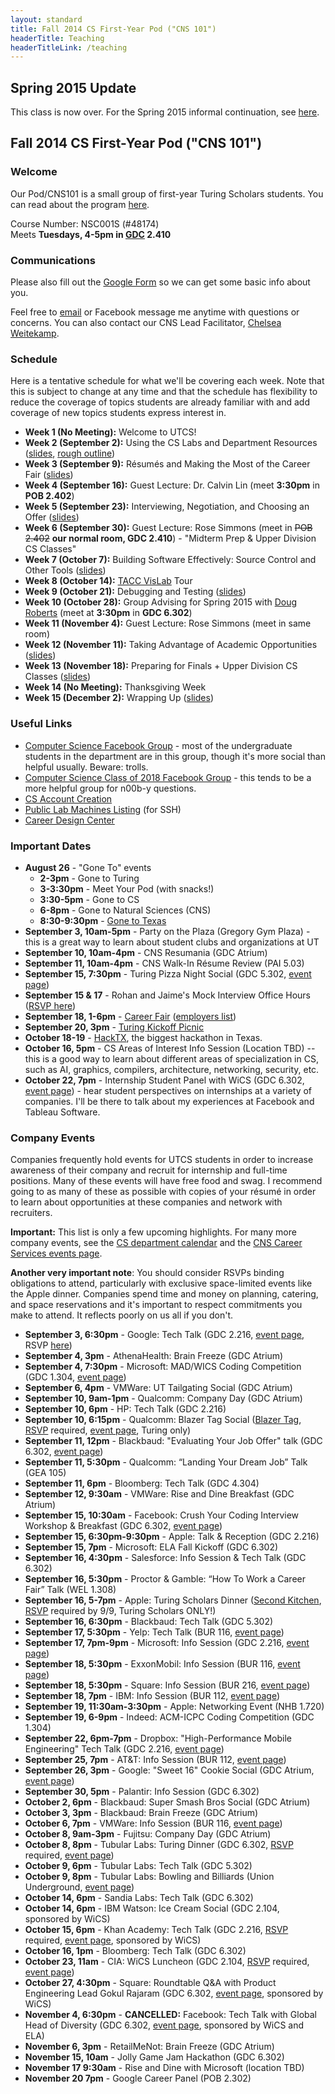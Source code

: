 ```yaml
---
layout: standard
title: Fall 2014 CS First-Year Pod ("CNS 101")
headerTitle: Teaching
headerTitleLink: /teaching
---
```


## Spring 2015 Update

This class is now over. For the Spring 2015 informal continuation, see [here](../../spring2015/pod/).

## Fall 2014 CS First-Year Pod ("CNS 101")

### Welcome

Our Pod/CNS101 is a small group of first-year Turing Scholars students. You can read about the program [here](https://www.cs.utexas.edu/undergraduate-program/student-engagement-and-support/360-connections/cns-101).

Course Number: NSC001S (#48174)<br/>
Meets **Tuesdays, 4-5pm in [GDC](http://www.utexas.edu/maps/main/buildings/gdc.html) 2.410**

### Communications

Please also fill out the [Google Form](http://mattb.io/podform) so we can get some basic info about you.

Feel free to [email](http://mattb.io/contact) or Facebook message me anytime with questions or concerns. You can also contact our CNS Lead Facilitator, [Chelsea Weitekamp](mailto:chelseaweitekamp@gmail.com).

<!--

### Topics Overview

Here is a rough list of topics we'll be talking about (in no order). As the semester goes on, this list will get more detailed.

- Using the CS labs and other department and UT resources
- Building your résumé and making the most of the [Career Fair](http://cns.utexas.edu/career-design-center/career-events/career-fairs)
- Interviewing and negotiating with companies
- Meeting professors from the department
- Choosing classes for spring semester and beyond
- Extracurricular opportunities
- Various useful topics not typically covered in CS classes
- ...more!

In addition to the topics we cover in our weekly meetings, we'll be having fun social events throughout the semester.

-->

### Schedule

Here is a tentative schedule for what we'll be covering each week. Note that this is subject to change at any time and that the schedule has flexibility to reduce the coverage of topics students are already familiar with and add coverage of new topics students express interest in.

- **Week 1 (No Meeting):** Welcome to UTCS!
- **Week 2 (September 2):** Using the CS Labs and Department Resources ([slides](https://docs.google.com/presentation/d/1370n8KaJPFKTku85wZPCNVswi2rAKkR_JkSw53BR9Fc/edit?usp=sharing), [rough outline](https://docs.google.com/a/utexas.edu/document/d/1sgBhcgLTqmgTcpwvfVmfjIFxIzSl5s79QOai1kzuFgc/edit))
- **Week 3 (September 9):** Résumés and Making the Most of the Career Fair ([slides](https://docs.google.com/presentation/d/1oOhYVgQJ2NR6zJ6jlbQPNVOqdkzbY9yw1ElXn-J7OVM/edit?usp=sharing))
- **Week 4 (September 16):** Guest Lecture: Dr. Calvin Lin (meet **3:30pm** in **POB 2.402**)
- **Week 5 (September 23):** Interviewing, Negotiation, and Choosing an Offer ([slides](https://docs.google.com/presentation/d/14NFFyqLUa9D1Yzh09Ig76rkLxp_VP2_Z71WAlIjT-co/edit?usp=sharing))
- **Week 6 (September 30):** Guest Lecture: Rose Simmons (meet in <strike>POB 2.402</strike> **our normal room, GDC 2.410**) - "Midterm Prep & Upper Division CS Classes" <!-- 311H midterm 10/2 -->
- **Week 7 (October 7):** Building Software Effectively: Source Control and Other Tools ([slides](https://docs.google.com/presentation/d/1987CvI0hroSKljUPZ-PzCyidcCs8Mns5qE1Sp1IgvaQ/edit?usp=sharing))
- **Week 8 (October 14):** [TACC VisLab](https://www.tacc.utexas.edu/resources/visualization) Tour <!-- 314H midterm 10/16 -->
- **Week 9 (October 21):** Debugging and Testing ([slides](https://docs.google.com/presentation/d/1kbW60gmShb0KJDchdLxdkEYe-tUiDoW1Etvchs3jFCo/edit?usp=sharing))
- **Week 10 (October 28):** Group Advising for Spring 2015 with [Doug Roberts](mailto:doug.roberts@austin.utexas.edu) (meet at **3:30pm** in **GDC 6.302**)
- **Week 11 (November 4):** Guest Lecture: Rose Simmons (meet in same room) <!-- Taking Advantage of Academic Opportunities -->
- **Week 12 (November 11):** Taking Advantage of Academic Opportunities ([slides](https://docs.google.com/presentation/d/1-P5xOamOgp7c3zZXYenax7tDe7ukc8qYuoDH6hZFwyA/edit?usp=sharing))
- **Week 13 (November 18):** Preparing for Finals + Upper Division CS Classes ([slides](https://docs.google.com/a/utexas.edu/presentation/d/1_Dxy9AMBsUEQHsBdg5gHZaVUHVsWj0LQdbSo_CwyHNQ/edit?usp=sharing))
- **Week 14 (No Meeting):** Thanksgiving Week
- **Week 15 (December 2):** Wrapping Up ([slides](https://docs.google.com/a/utexas.edu/presentation/d/12QoL-1zKudOf3b6CE_YYf7Hn-lLlRq2KhP2fXZ9br5c/edit?usp=sharing))

### Useful Links

- [Computer Science Facebook Group](https://www.facebook.com/groups/155607091223285/) - most of the undergraduate students in the department are in this group, though it's more social than helpful usually. Beware: trolls.
- [Computer Science Class of 2018 Facebook Group](https://www.facebook.com/groups/215495551984255/) - this tends to be a more helpful group for n00b-y questions.
- [CS Account Creation](https://apps.cs.utexas.edu/udb/newaccount/)
- [Public Lab Machines Listing](http://apps.cs.utexas.edu/unixlabstatus/) (for SSH)
- [Career Design Center](http://cns.utexas.edu/career-design-center)

### Important Dates

- **August 26** - "Gone To" events
  - **2-3pm** - Gone to Turing
  - **3-3:30pm** - Meet Your Pod (with snacks!)
  - **3:30-5pm** - Gone to CS
  - **6-8pm** - Gone to Natural Sciences (CNS)
  - **8:30-9:30pm** - [Gone to Texas](http://events.utexas.edu/gtt)
- **September 3, 10am-5pm** - Party on the Plaza (Gregory Gym Plaza) - this is a great way to learn about student clubs and organizations at UT
- **September 10, 10am-4pm** - CNS Resumania (GDC Atrium)
- **September 11, 10am-4pm** - CNS Walk-In Résume Review (PAI 5.03)
- **September 15, 7:30pm** - Turing Pizza Night Social (GDC 5.302, [event page](https://www.facebook.com/events/332404850269313/))
- **September 15 & 17** - Rohan and Jaime's Mock Interview Office Hours ([RSVP here](http://www.wejoinin.com/sheets/rleii))
- **September 18, 1-6pm** - [Career Fair](http://cns.utexas.edu/career-design-center/career-events/career-fairs) ([employers list](https://cns.utexas.edu/images/CNS/Career_Design_Center/PDFs/Fall_2014_EXPO_Registration_082814.pdf))
- **September 20, 3pm** - [Turing Kickoff Picnic](https://www.facebook.com/events/1464474467173677/)
- **October 18-19** - [HackTX](http://hacktx.com/), the biggest hackathon in Texas.
- **October 16, 5pm** - CS Areas of Interest Info Session (Location TBD) -- this is a good way to learn about different areas of specialization in CS, such as AI, graphics, compilers, architecture, networking, security, etc.
- **October 22, 7pm** - Internship Student Panel with WiCS (GDC 6.302, [event page](https://www.facebook.com/events/1499749770278022/)) - hear student perspectives on internships at a variety of companies. I'll be there to talk about my experiences at Facebook and Tableau Software.

### Company Events

Companies frequently hold events for UTCS students in order to increase awareness of their company and recruit for internship and full-time positions. Many of these events will have free food and swag. I recommend going to as many of these as possible with copies of your résumé in order to learn about opportunities at these companies and network with recruiters.

**Important:** This list is only a few upcoming highlights. For many more company events, see the [CS department calendar](http://www.cs.utexas.edu/calendar/) and the [CNS Career Services events page](https://www.facebook.com/cnscareers/events).

**Another very important note**: You should consider RSVPs binding obligations to attend, particularly with exclusive space-limited events like the Apple dinner. Companies spend time and money on planning, catering, and space reservations and it's important to respect commitments you make to attend. It reflects poorly on us all if you don't.

- **September 3, 6:30pm** - Google: Tech Talk (GDC 2.216, [event page](https://www.facebook.com/events/1520578448172154/), RSVP [here](http://goo.gl/NAtKhM))
- **September 4, 3pm** - AthenaHealth: Brain Freeze (GDC Atrium)
- **September 4, 7:30pm** - Microsoft: MAD/WICS Coding Competition (GDC 1.304, [event page](https://www.facebook.com/events/1492135614366790/))
- **September 6, 4pm** - VMWare: UT Tailgating Social (GDC Atrium)
- **September 10, 9am-1pm** - Qualcomm: Company Day (GDC Atrium)
- **September 10, 6pm** - HP: Tech Talk (GDC 2.216)
- **September 10, 6:15pm** - Qualcomm: Blazer Tag Social ([Blazer Tag](http://www.blazertag.com/), [RSVP](https://docs.google.com/forms/d/1-VrqAimYl6ZTkNVu1XD5vjhtCxjDqfDp7eIx6Q1SJBE/viewform) required, [event page](https://www.facebook.com/events/260366494159026/), Turing only)
- **September 11, 12pm** - Blackbaud: "Evaluating Your Job Offer" talk (GDC 6.302, [event page](http://www.cs.utexas.edu/events/53377))
- **September 11, 5:30pm** - Qualcomm: “Landing Your Dream Job” Talk (GEA 105)
- **September 11, 6pm** - Bloomberg: Tech Talk (GDC 4.304)
- **September 12, 9:30am** - VMWare: Rise and Dine Breakfast (GDC Atrium)
- **September 15, 10:30am** - Facebook: Crush Your Coding Interview Workshop & Breakfast (GDC 6.302, [event page](https://www.facebook.com/events/753179881410384/))
- **September 15, 6:30pm-9:30pm** - Apple: Talk & Reception (GDC 2.216)
- **September 15, 7pm** - Microsoft: ELA Fall Kickoff (GDC 6.302)
- **September 16, 4:30pm** - Salesforce: Info Session & Tech Talk (GDC 6.302)
- **September 16, 5:30pm** - Proctor & Gamble: “How To Work a Career Fair” Talk (WEL 1.308)
- **September 16, 5-7pm** - Apple: Turing Scholars Dinner ([Second Kitchen](http://congressaustin.com/second/), [RSVP](https://docs.google.com/forms/d/1UPVwz7FLbWx9QF3jykI4yNwpFH0SFuIInHAaiGO7fko/viewform) required by 9/9, Turing Scholars ONLY!)
- **September 16, 6:30pm** - Blackbaud: Tech Talk (GDC 5.302)
- **September 17, 5:30pm** - Yelp: Tech Talk (BUR 116, [event page](https://www.facebook.com/events/795355387198773/))
- **September 17, 7pm-9pm** - Microsoft: Info Session (GDC 2.216, [event page](http://www.cs.utexas.edu/events/53130))
- **September 18, 5:30pm** - ExxonMobil: Info Session (BUR 116, [event page](https://www.facebook.com/events/271164159735025/))
- **September 18, 5:30pm** - Square: Info Session (BUR 216, [event page](https://www.facebook.com/events/1475661886051066/))
- **September 18, 7pm** - IBM: Info Session (BUR 112, [event page](https://www.facebook.com/events/1442652739353995/))
- **September 19, 11:30am-3:30pm** - Apple: Networking Event (NHB 1.720)
- **September 19, 6-9pm** - Indeed: ACM-ICPC Coding Competition (GDC 1.304)
- **September 22, 6pm-7pm** - Dropbox: "High-Performance Mobile Engineering" Tech Talk (GDC 2.216, [event page](https://www.facebook.com/events/276348272575928/))
- **September 25, 7pm** - AT&T: Info Session (BUR 112, [event page](https://www.facebook.com/events/791089997609579/))
- **September 26, 3pm** - Google: "Sweet 16" Cookie Social (GDC Atrium, [event page](https://www.facebook.com/events/1541750906059466/))
- **September 30, 5pm** - Palantir: Info Session (GDC 6.302)
- **October 2, 6pm** - Blackbaud: Super Smash Bros Social (GDC Atrium)
- **October 3, 3pm** - Blackbaud: Brain Freeze (GDC Atrium)
- **October 6, 7pm** - VMWare: Info Session (BUR 116, [event page](https://www.facebook.com/events/323133501182488/))
- **October 8, 9am-3pm** - Fujitsu: Company Day (GDC Atrium)
- **October 8, 8pm** - Tubular Labs: Turing Dinner (GDC 6.302, [RSVP](https://docs.google.com/forms/d/1untk7C6tEfCp2P4cewX0VXOG5MtG7J2iLZSSv4mcMps/viewform) required, [event page](https://www.facebook.com/events/1536973289851460/))
- **October 9, 6pm** - Tubular Labs: Tech Talk (GDC 5.302)
- **October 9, 8pm** - Tubular Labs: Bowling and Billiards (Union Underground, [event page](https://www.facebook.com/events/1557733591113262/))
- **October 14, 6pm** - Sandia Labs: Tech Talk (GDC 6.302)
- **October 14, 6pm** - IBM Watson: Ice Cream Social (GDC 2.104, sponsored by WiCS)
- **October 15, 6pm** - Khan Academy: Tech Talk (GDC 2.216, [RSVP](http://goo.gl/3xCBtd) required, [event page](https://www.facebook.com/events/1537141253190061/), sponsored by WiCS)
- **October 16, 1pm** - Bloomberg: Tech Talk (GDC 6.302)
- **October 23, 11am** - CIA: WiCS Luncheon (GDC 2.104, [RSVP](https://docs.google.com/forms/d/1otjoq6fviysY2KplvTOwDU4ukNjg7A8G0wiJMkRKnhc/viewform?usp=send_form) required, [event page](https://www.facebook.com/events/1531950963686100/))
- **October 27, 4:30pm** - Square: Roundtable Q&A with Product Engineering Lead Gokul Rajaram (GDC 6.302, [event page](https://www.facebook.com/events/1493714344214193/), sponsored by WiCS)
- **November 4, 6:30pm** - **CANCELLED:** Facebook: Tech Talk with Global Head of Diversity (GDC 6.302, [event page](https://www.facebook.com/events/733830080029419/), sponsored by WiCS and ELA)
- **November 6, 3pm** - RetailMeNot: Brain Freeze (GDC Atrium)
- **November 15, 10am** - Jolly Game Jam Hackathon (GDC 6.302)
- **November 17 9:30am** - Rise and Dine with Microsoft (location TBD)
- **November 20 7pm** - Google Career Panel (POB 2.302)
